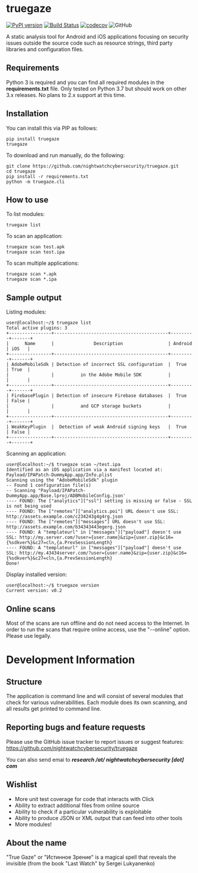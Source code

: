 # truegaze
[![PyPI version](https://badge.fury.io/py/truegaze.svg)](https://badge.fury.io/py/truegaze)
[![Build Status](https://github.com/nightwatchcybersecurity/truegaze/workflows/Test%20package/badge.svg?branch=master)](https://github.com/nightwatchcybersecurity/truegaze/actions)
[![codecov](https://codecov.io/gh/nightwatchcybersecurity/truegaze/branch/master/graph/badge.svg)](https://codecov.io/gh/nightwatchcybersecurity/truegaze)
![GitHub](https://img.shields.io/github/license/nightwatchcybersecurity/truegaze.svg)

A static analysis tool for Android and iOS applications focusing on security issues outside the
source code such as resource strings, third party libraries and configuration files.

## Requirements
Python 3 is required and you can find all required modules in the **requirements.txt** file.
Only tested on Python 3.7 but should work on other 3.x releases. No plans to 2.x support at
this time.

## Installation
You can install this via PIP as follows:
```
pip install truegaze
truegaze
```
To download and run manually, do the following:
```
git clone https://github.com/nightwatchcybersecurity/truegaze.git
cd truegaze
pip install -r requirements.txt
python -m truegaze.cli
```

## How to use 
To list modules:
```
truegaze list
```
To scan an application:
```
truegaze scan test.apk
truegaze scan test.ipa
```
To scan multiple applications:
```
truegaze scan *.apk
truegaze scan *.ipa
```

## Sample output
Listing modules:
```
user@localhost:~/$ truegaze list
Total active plugins: 3
+----------------+-------------------------------------------+---------+-------+
|      Name      |               Description                 | Android | iOS   |
+----------------+-------------------------------------------+---------+-------+
| AdobeMobileSdk | Detection of incorrect SSL configuration  |  True   | True  |
|                |          in the Adobe Mobile SDK          |         |       |
+----------------+-------------------------------------------+---------+-------+
| FirebasePlugin | Detection of insecure Firebase databases  |  True   | False |
|                |          and GCP storage buckets          |         |       |
+----------------+-------------------------------------------+---------+-------+
| WeakKeyPlugin  |  Detection of weak Android signing keys   |  True   | False |
+----------------+-------------------------------------------+---------+-------+
```

Scanning an application:
```
user@localhost:~/$ truegaze scan ~/test.ipa
Identified as an iOS application via a manifest located at: Payload/IPAPatch-DummyApp.app/Info.plist
Scanning using the "AdobeMobileSdk" plugin
-- Found 1 configuration file(s)
-- Scanning "Payload/IPAPatch-DummyApp.app/Base.lproj/ADBMobileConfig.json'
---- FOUND: The ["analytics"]["ssl"] setting is missing or false - SSL is not being used
---- FOUND: The ["remotes"]["analytics.poi"] URL doesn't use SSL: http://assets.example.com/c234243g4g4rg.json
---- FOUND: The ["remotes"]["messages"] URL doesn't use SSL: http://assets.example.com/b34343443egerg.json
---- FOUND: A "templateurl" in ["messages"]["payload"] doesn't use SSL: http://my.server.com/?user={user.name}&zip={user.zip}&c16={%sdkver%}&c27=cln,{a.PrevSessionLength}
---- FOUND: A "templateurl" in ["messages"]["payload"] doesn't use SSL: http://my.43434server.com/?user={user.name}&zip={user.zip}&c16={%sdkver%}&c27=cln,{a.PrevSessionLength}
Done!
```

Display installed version:
```
user@localhost:~/$ truegaze version
Current version: v0.2
```

## Online scans
Most of the scans are run offline and do not need access to the Internet. In order to run the scans that
require online access, use the "--online" option. Please use legally.

# Development Information

## Structure
The application is command line and will consist of several modules that check for various
vulnerabilities. Each module does its own scanning, and all results get printed to command line.

## Reporting bugs and feature requests
Please use the GitHub issue tracker to report issues or suggest features:
https://github.com/nightwatchcybersecurity/truegaze

You can also send emai to ***research /at/ nightwatchcybersecurity [dot] com***

## Wishlist
   * More unit test coverage for code that interacts with Click 
   * Ability to extract additional files from online source
   * Ability to check if a particular vulnerability is exploitable
   * Ability to produce JSON or XML output that can feed into other tools
   * More modules!

## About the name
"True Gaze" or "Истинное Зрение" is a magical spell that reveals the invisible (from the book "Last Watch" by Sergei Lukyanenko)
